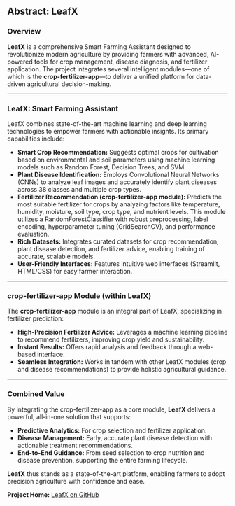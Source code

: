 ## Abstract: LeafX 

### Overview

**LeafX** is a comprehensive Smart Farming Assistant designed to revolutionize modern agriculture by providing farmers with advanced, AI-powered tools for crop management, disease diagnosis, and fertilizer application. The project integrates several intelligent modules—one of which is the **crop-fertilizer-app**—to deliver a unified platform for data-driven agricultural decision-making.

---

### LeafX: Smart Farming Assistant

LeafX combines state-of-the-art machine learning and deep learning technologies to empower farmers with actionable insights. Its primary capabilities include:

- **Smart Crop Recommendation:** Suggests optimal crops for cultivation based on environmental and soil parameters using machine learning models such as Random Forest, Decision Trees, and SVM.
- **Plant Disease Identification:** Employs Convolutional Neural Networks (CNNs) to analyze leaf images and accurately identify plant diseases across 38 classes and multiple crop types.
- **Fertilizer Recommendation (crop-fertilizer-app module):** Predicts the most suitable fertilizer for crops by analyzing factors like temperature, humidity, moisture, soil type, crop type, and nutrient levels. This module utilizes a RandomForestClassifier with robust preprocessing, label encoding, hyperparameter tuning (GridSearchCV), and performance evaluation.
- **Rich Datasets:** Integrates curated datasets for crop recommendation, plant disease detection, and fertilizer advice, enabling training of accurate, scalable models.
- **User-Friendly Interfaces:** Features intuitive web interfaces (Streamlit, HTML/CSS) for easy farmer interaction.

---

### crop-fertilizer-app Module (within LeafX)

The **crop-fertilizer-app** module is an integral part of LeafX, specializing in fertilizer prediction:
- **High-Precision Fertilizer Advice:** Leverages a machine learning pipeline to recommend fertilizers, improving crop yield and sustainability.
- **Instant Results:** Offers rapid analysis and feedback through a web-based interface.
- **Seamless Integration:** Works in tandem with other LeafX modules (crop and disease recommendations) to provide holistic agricultural guidance.

---

### Combined Value

By integrating the crop-fertilizer-app as a core module, **LeafX** delivers a powerful, all-in-one solution that supports:
- **Predictive Analytics:** For crop selection and fertilizer application.
- **Disease Management:** Early, accurate plant disease detection with actionable treatment recommendations.
- **End-to-End Guidance:** From seed selection to crop nutrition and disease prevention, supporting the entire farming lifecycle.

**LeafX** thus stands as a state-of-the-art platform, enabling farmers to adopt precision agriculture with confidence and ease.

**Project Home:** [LeafX on GitHub](https://github.com/Akashbabum/LeafX)